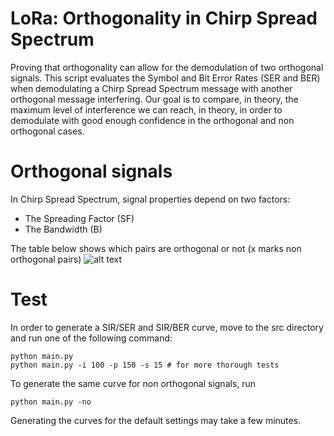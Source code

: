 # LoRa: Orthogonality in Chirp Spread Spectrum
Proving that orthogonality can allow for the demodulation of two orthogonal signals. This script evaluates the Symbol and Bit Error Rates (SER and BER) when demodulating a Chirp Spread Spectrum message with another orthogonal message interfering.
Our goal is to compare, in theory, the maximum level of interference we can reach, in theory, in order to demodulate with good enough confidence in the orthogonal and non orthogonal cases.

# Orthogonal signals

In Chirp Spread Spectrum, signal properties depend on two factors:
* The Spreading Factor (SF)
* The Bandwidth (B)

The table below shows which pairs are orthogonal or not (x marks non orthogonal pairs)
![alt text](https://3.bp.blogspot.com/-qH-G97W5i7A/WHCFoWSzSRI/AAAAAAAAGsg/YE_foMWa6GQACRdwjXr9f-WDuBfCLDvLwCLcB/s1600/NonOrthogonal_Signals.png)

# Test
In order to generate a SIR/SER and SIR/BER curve, move to the src directory and run one of the following command:
```
python main.py
python main.py -i 100 -p 150 -s 15 # for more thorough tests
```
To generate the same curve for non orthogonal signals, run
```
python main.py -no
```
Generating the curves for the default settings may take a few minutes.
